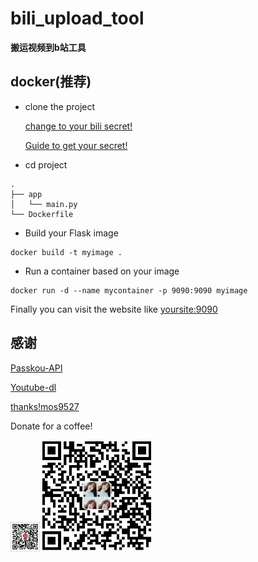 # bili_upload_tool
**搬运视频到b站工具**

## docker(推荐)

- clone the project

  [change to your bili secret!](https://github.com/googidaddy/bili_upload_tool/blob/202c1615f444413e4d6528b0b96722221024dc12/app/utils/__init__.py#L10)

  [Guide to get your secret!](https://github.com/Passkou/bilibili-api#%E8%8E%B7%E5%8F%96-sessdata-%E5%92%8C-csrf)

- cd project 

```
.
├── app
│   └── main.py
└── Dockerfile
```

- Build your Flask image

```
docker build -t myimage .
```

- Run a container based on your image

```
docker run -d --name mycontainer -p 9090:9090 myimage
```

Finally you can visit the website like <u>yoursite:9090</u>

## 感谢

[Passkou-API](https://github.com/Passkou/bilibili-api)

[Youtube-dl](https://github.com/ytdl-org/youtube-dl)

[thanks!mos9527](https://github.com/greats3an)

Donate for a coffee!

<img src="https://raw.githubusercontent.com/googidaddy/img/master/wx_qr.jpg" alt="donate by wechat" style="zoom:7%;" />

<img src="https://raw.githubusercontent.com/googidaddy/img/master/alipay.jpg" alt="alipay" style="zoom:60%;" />
